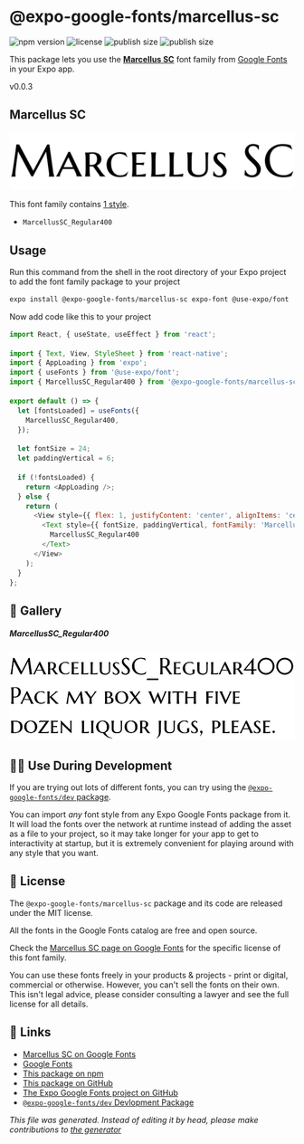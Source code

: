 # @expo-google-fonts/marcellus-sc

![npm version](https://flat.badgen.net/npm/v/@expo-google-fonts/marcellus-sc)
![license](https://flat.badgen.net/github/license/expo/google-fonts)
![publish size](https://flat.badgen.net/packagephobia/install/@expo-google-fonts/marcellus-sc)
![publish size](https://flat.badgen.net/packagephobia/publish/@expo-google-fonts/marcellus-sc)

This package lets you use the [**Marcellus SC**](https://fonts.google.com/specimen/Marcellus+SC) font family from [Google Fonts](https://fonts.google.com/) in your Expo app.

v0.0.3

## Marcellus SC

![Marcellus SC](./font-family.png)

This font family contains [1 style](#gallery).

- `MarcellusSC_Regular400`

## Usage

Run this command from the shell in the root directory of your Expo project to add the font family package to your project
```sh
expo install @expo-google-fonts/marcellus-sc expo-font @use-expo/font
```

Now add code like this to your project
```js
import React, { useState, useEffect } from 'react';

import { Text, View, StyleSheet } from 'react-native';
import { AppLoading } from 'expo';
import { useFonts } from '@use-expo/font';
import { MarcellusSC_Regular400 } from '@expo-google-fonts/marcellus-sc';

export default () => {
  let [fontsLoaded] = useFonts({
    MarcellusSC_Regular400,
  });

  let fontSize = 24;
  let paddingVertical = 6;

  if (!fontsLoaded) {
    return <AppLoading />;
  } else {
    return (
      <View style={{ flex: 1, justifyContent: 'center', alignItems: 'center' }}>
        <Text style={{ fontSize, paddingVertical, fontFamily: 'MarcellusSC_Regular400' }}>
          MarcellusSC_Regular400
        </Text>
      </View>
    );
  }
};

```

## 🔡 Gallery

##### MarcellusSC_Regular400
![MarcellusSC_Regular400](./7c5ce48eb9c8ceab009d792056be549983c1b1322fca2784a6e75e7579b347f9.ttf.png)


## 👩‍💻 Use During Development

If you are trying out lots of different fonts, you can try using the [`@expo-google-fonts/dev` package](https://github.com/expo/google-fonts/tree/master/font-packages/dev#readme).

You can import *any* font style from any Expo Google Fonts package from it. It will load the fonts
over the network at runtime instead of adding the asset as a file to your project, so it may take longer
for your app to get to interactivity at startup, but it is extremely convenient
for playing around with any style that you want.

## 📖 License

The `@expo-google-fonts/marcellus-sc` package and its code are released under the MIT license.

All the fonts in the Google Fonts catalog are free and open source.

Check the [Marcellus SC page on Google Fonts](https://fonts.google.com/specimen/Marcellus+SC) for the specific license of this font family.

You can use these fonts freely in your products & projects - print or digital, commercial or otherwise. However, you can't sell the fonts on their own. This isn't legal advice, please consider consulting a lawyer and see the full license for all details.

## 🔗 Links

- [Marcellus SC on Google Fonts](https://fonts.google.com/specimen/Marcellus+SC)
- [Google Fonts](https://fonts.google.com/)
- [This package on npm](https://www.npmjs.com/package/@expo-google-fonts/marcellus-sc)
- [This package on GitHub](https://github.com/expo/google-fonts/tree/master/font-packages/marcellus-sc)
- [The Expo Google Fonts project on GitHub](https://github.com/expo/google-fonts)
- [`@expo-google-fonts/dev` Devlopment Package](https://github.com/expo/google-fonts/tree/master/font-packages/dev)


*This file was generated. Instead of editing it by head, please make contributions to [the generator](https://github.com/expo/google-fonts/tree/master/packages/generator)*
